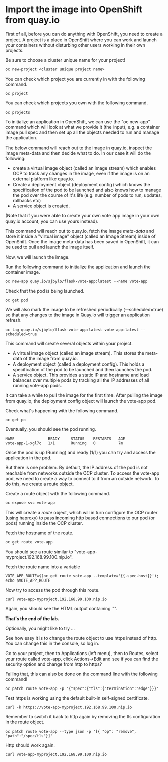 # Import the image into OpenShift from quay.io 

First of all, before you can do anything with OpenShift, you need to create a project.  A project is a place in OpenShift where you can work and launch your containers without disturbing other users working in their own projects. 

Be sure to choose a cluster unique name for your project!

```
oc new-project <cluster unique project name>
```

You can check which project you are currently in with the following command.

```
oc project
```

You can check which projects you own with the following command.

```
oc projects
```

To initialize an application in OpenShift, we can use the "oc new-app" command which will look at what we provide it (the input), e.g. a container image pull spec and then set up all the objects needed to run and manage the application. 

The below command will reach out to the image in quay.io, inspect the image meta-data and then decide what to do. In our case it will do the following:
- create a virtual image object (called an image stream) which enables OCP to track any changes in the image, even if the image is on an external platform like quay.io.
- Create a deployment object (deployment config) which knows the specification of the pod to be launched and also knows how to manage the pod over the course of it's life (e.g. number of pods to run, updates, rollbacks etc) 
- A service object is created.

(Note that if you were able to create your own vote app image in your own quay.io account, you can use yours instead).

This command will reach out to quay.io, fetch the image _meta-data_ and store it inside a "virtual image" object (called an Image Stream) inside of OpenShift.  Once the image meta-data has been saved in OpenShift, it can be used to pull and launch the image itself.

Now, we will launch the image. 

Run the following command to initialize the application and launch the container image.

```
oc new-app quay.io/sjbylo/flask-vote-app:latest --name vote-app 
```

Check that the pod is being launched.

```
oc get pod
```

We will also mark the image to be refreshed periodically (--scheduled=true) so that any changes to the image in Quay.io will trigger an application refresh. 

```
oc tag quay.io/sjbylo/flask-vote-app:latest vote-app:latest --scheduled=true
```

This command will create several objects within your project.  

- A virtual image object (called an image stream).  This stores the meta-data of the image from quay.io.
- A deployment object (called a deployment config).  This holds a specification of the pod to be launched and then launches the pod.
- A service object.  This provides a static IP and hostname and load balances over multiple pods by tracking all the IP addresses of all running vote-app pods. 

It can take a while to pull the image for the first time.
After pulling the image from quay.io, the deployment config object will launch the vote-app pod. 

Check what's happening with the following command.

```
oc get po
```

Eventually, you should see the pod running.

```
NAME               READY     STATUS    RESTARTS   AGE
vote-app-1-xgl7c   1/1       Running   0          7m
```

Once the pod is up (Running) and ready (1/1) you can try and access the application in the pod.

But there is one problem.  By default, the IP address of the pod is not reachable from networks outside the OCP cluster. To access the vote-app pod, we need to create a way to connect to it from an outside network.  To do this, we create a route object.  

Create a route object with the following command.

```
oc expose svc vote-app
```

This will create a _route_ object, which will in turn configure the OCP router (using haproxy) to pass incoming http based connections to our pod (or pods) running inside the OCP cluster. 

Fetch the hostname of the route.

```
oc get route vote-app 
```

You should see a route similar to "vote-app-myproject.192.168.99.100.nip.io".

Fetch the route name into a variable

```
VOTE_APP_ROUTE=$(oc get route vote-app --template='{{.spec.host}}'); echo $VOTE_APP_ROUTE
```

Now try to access the pod through this route.

```
curl vote-app-myproject.192.168.99.100.nip.io
```
Again, you should see the HTML output containing "<title>Favourite Linux distribution</title>". 

**That's the end of the lab.**

Optionally, you might like to try ...

See how easy it is to change the route object to use https instead of http. 
You can change this in the console, so log in.

Go to your project, then to Applications (left menu), then to Routes, select your route called vote-app, click Actions->Edit and see if you can find the security option and change from http to https?

Failing that, this can also be done on the command line with the following command!

```
oc patch route vote-app -p '{"spec":{"tls":{"termination":"edge"}}}'
```

Test https is working using the default built-in self-signed certificate. 

```
curl -k https://vote-app-myproject.192.168.99.100.nip.io
```

Remember to switch it back to http again by removing the tls configuration in the route object.

```
oc patch route vote-app --type json -p '[{ "op": "remove", "path":"/spec/tls"}]'
```

Http should work again.

```
curl vote-app-myproject.192.168.99.100.nip.io
```

